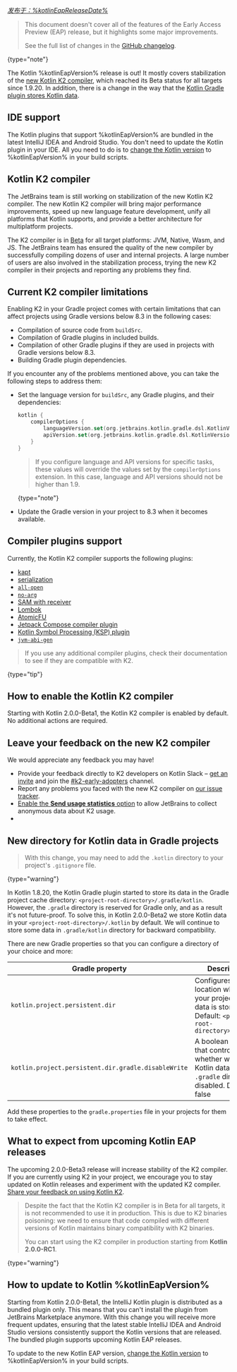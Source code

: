 [//]: # (title: Kotlin %kotlinEapVersion% 的新特性)

_[发布于：%kotlinEapReleaseDate%](eap.md#build-details)_

> This document doesn't cover all of the features of the Early Access Preview (EAP) release, 
> but it highlights some major improvements.
>
> See the full list of changes in the [GitHub changelog](https://github.com/JetBrains/kotlin/releases/tag/v%kotlinEapVersion%).
>
{type="note"}

The Kotlin %kotlinEapVersion% release is out! It mostly covers stabilization of the [new Kotlin K2 compiler](#kotlin-k2-compiler),
which reached its Beta status for all targets since 1.9.20. In addition, there is a change in the way that the [Kotlin Gradle plugin stores Kotlin data](#new-directory-for-kotlin-data-in-gradle-projects).

## IDE support

The Kotlin plugins that support %kotlinEapVersion% are bundled in the latest IntelliJ IDEA and Android Studio. 
You don't need to update the Kotlin plugin in your IDE. 
All you need to do is to [change the Kotlin version](configure-build-for-eap.md) to %kotlinEapVersion% in your build scripts.

## Kotlin K2 compiler

The JetBrains team is still working on stabilization of the new Kotlin K2 compiler.
The new Kotlin K2 compiler will bring major performance improvements, speed up new language feature development,
unify all platforms that Kotlin supports, and provide a better architecture for multiplatform projects.

The K2 compiler is in [Beta](components-stability.md) for all target platforms: JVM, Native, Wasm, and JS.
The JetBrains team has ensured the quality of the new compiler by successfully compiling dozens of user and internal projects.
A large number of users are also involved in the stabilization process, trying the new K2 compiler in their projects and reporting any problems they find.

## Current K2 compiler limitations

Enabling K2 in your Gradle project comes with certain limitations that can affect projects using Gradle versions below 8.3 in the following cases:

* Compilation of source code from `buildSrc`.
* Compilation of Gradle plugins in included builds.
* Compilation of other Gradle plugins if they are used in projects with Gradle versions below 8.3.
* Building Gradle plugin dependencies.

If you encounter any of the problems mentioned above, you can take the following steps to address them:

* Set the language version for `buildSrc`, any Gradle plugins, and their dependencies:

   ```kotlin
   kotlin {
       compilerOptions {
           languageVersion.set(org.jetbrains.kotlin.gradle.dsl.KotlinVersion.KOTLIN_1_9)
           apiVersion.set(org.jetbrains.kotlin.gradle.dsl.KotlinVersion.KOTLIN_1_9)
       }
   }
   ```
  > If you configure language and API versions for specific tasks, these values will override the values set by the `compilerOptions` extension. 
  > In this case, language and API versions should not be higher than 1.9.
  >
  {type="note"}

* Update the Gradle version in your project to 8.3 when it becomes available.

## Compiler plugins support

Currently, the Kotlin K2 compiler supports the following plugins:

* [kapt](whatsnew1920.md#preview-kapt-compiler-plugin-with-k2)
* [serialization](serialization.md)
* [`all-open`](all-open-plugin.md)
* [`no-arg`](no-arg-plugin.md)
* [SAM with receiver](sam-with-receiver-plugin.md)
* [Lombok](lombok.md)
* [AtomicFU](https://github.com/Kotlin/kotlinx-atomicfu)
* [Jetpack Compose compiler plugin](https://developer.android.com/jetpack/compose)
* [Kotlin Symbol Processing (KSP) plugin](ksp-overview.md)
* [`jvm-abi-gen`](https://github.com/JetBrains/kotlin/tree/master/plugins/jvm-abi-gen)

> If you use any additional compiler plugins, check their documentation to see if they are compatible with K2.
>
{type="tip"}

## How to enable the Kotlin K2 compiler

Starting with Kotlin 2.0.0-Beta1, the Kotlin K2 compiler is enabled by default.
No additional actions are required.

## Leave your feedback on the new K2 compiler

We would appreciate any feedback you may have!

* Provide your feedback directly to K2 developers on Kotlin
  Slack – [get an invite](https://surveys.jetbrains.com/s3/kotlin-slack-sign-up?_gl=1*ju6cbn*_ga*MTA3MTk5NDkzMC4xNjQ2MDY3MDU4*_ga_9J976DJZ68*MTY1ODMzNzA3OS4xMDAuMS4xNjU4MzQwODEwLjYw)
  and join the [#k2-early-adopters](https://kotlinlang.slack.com/archives/C03PK0PE257) channel.
* Report any problems you faced with the new K2 compiler
  on [our issue tracker](https://kotl.in/issue).
* [Enable the **Send usage statistics** option](https://www.jetbrains.com/help/idea/settings-usage-statistics.html) to
  allow JetBrains to collect anonymous data about K2 usage.
* 
## New directory for Kotlin data in Gradle projects

> With this change, you may need to add the `.kotlin` directory to your project's `.gitignore` file.
>
{type="warning"}

In Kotlin 1.8.20, the Kotlin Gradle plugin started to store its data in the Gradle project cache directory: `<project-root-directory>/.gradle/kotlin`.
However, the `.gradle` directory is reserved for Gradle only, and as a result it's not future-proof. To solve this, in 
Kotlin 2.0.0-Beta2 we store Kotlin data in your `<project-root-directory>/.kotlin` by default. We will continue to store
some data in `.gradle/kotlin` directory for backward compatibility.

There are new Gradle properties so that you can configure a directory of your choice and more:

| Gradle property                                     | Description                                                                                                      |
|-----------------------------------------------------|------------------------------------------------------------------------------------------------------------------|
| `kotlin.project.persistent.dir`                     | Configures the location where your project-level data is stored. Default: `<project-root-directory>/.kotlin`     |
| `kotlin.project.persistent.dir.gradle.disableWrite` | A boolean value that controls whether writing Kotlin data to the `.gradle` directory is disabled. Default: false |

Add these properties to the `gradle.properties` file in your projects for them to take effect.

## What to expect from upcoming Kotlin EAP releases

The upcoming 2.0.0-Beta3 release will increase stability of the K2 compiler.
If you are currently using K2 in your project, 
we encourage you to stay updated on Kotlin releases and experiment with the updated K2 compiler. 
[Share your feedback on using Kotlin K2](#leave-your-feedback-on-the-new-k2-compiler).

> Despite the fact that the Kotlin K2 compiler is in Beta for all targets, it is not recommended to use it in production.
> This is due to K2 binaries poisoning: we need to ensure that code compiled with different versions of Kotlin maintains binary compatibility with K2 binaries.
> 
> You can start using the K2 compiler in production starting from **Kotlin 2.0.0-RC1**.
>
{type="warning"}

## How to update to Kotlin %kotlinEapVersion%

Starting from Kotlin 2.0.0-Beta1, the IntelliJ Kotlin plugin is distributed as a bundled plugin only.
This means that you can't install the plugin from JetBrains Marketplace anymore.
With this change you will receive more frequent updates, ensuring that the latest stable IntelliJ IDEA and Android Studio versions consistently support the Kotlin versions that are released.
The bundled plugin supports upcoming Kotlin EAP releases.

To update to the new Kotlin EAP version, [change the Kotlin version](configure-build-for-eap.md) to %kotlinEapVersion% in your build scripts.